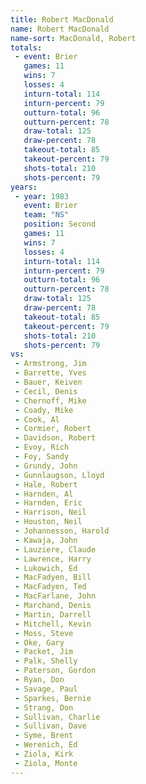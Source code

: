 ```yaml
---
title: Robert MacDonald
name: Robert MacDonald
name-sort: MacDonald, Robert
totals:
 - event: Brier
   games: 11
   wins: 7
   losses: 4
   inturn-total: 114
   inturn-percent: 79
   outturn-total: 96
   outturn-percent: 78
   draw-total: 125
   draw-percent: 78
   takeout-total: 85
   takeout-percent: 79
   shots-total: 210
   shots-percent: 79
years:
 - year: 1983
   event: Brier
   team: "NS"
   position: Second
   games: 11
   wins: 7
   losses: 4
   inturn-total: 114
   inturn-percent: 79
   outturn-total: 96
   outturn-percent: 78
   draw-total: 125
   draw-percent: 78
   takeout-total: 85
   takeout-percent: 79
   shots-total: 210
   shots-percent: 79
vs:
 - Armstrong, Jim
 - Barrette, Yves
 - Bauer, Keiven
 - Cecil, Denis
 - Chernoff, Mike
 - Coady, Mike
 - Cook, Al
 - Cormier, Robert
 - Davidson, Robert
 - Evoy, Rich
 - Foy, Sandy
 - Grundy, John
 - Gunnlaugson, Lloyd
 - Hale, Robert
 - Harnden, Al
 - Harnden, Eric
 - Harrison, Neil
 - Houston, Neil
 - Johannesson, Harold
 - Kawaja, John
 - Lauziere, Claude
 - Lawrence, Harry
 - Lukowich, Ed
 - MacFadyen, Bill
 - MacFadyen, Ted
 - MacFarlane, John
 - Marchand, Denis
 - Martin, Darrell
 - Mitchell, Kevin
 - Moss, Steve
 - Oke, Gary
 - Packet, Jim
 - Palk, Shelly
 - Paterson, Gordon
 - Ryan, Don
 - Savage, Paul
 - Sparkes, Bernie
 - Strang, Don
 - Sullivan, Charlie
 - Sullivan, Dave
 - Syme, Brent
 - Werenich, Ed
 - Ziola, Kirk
 - Ziola, Monte
---
```

